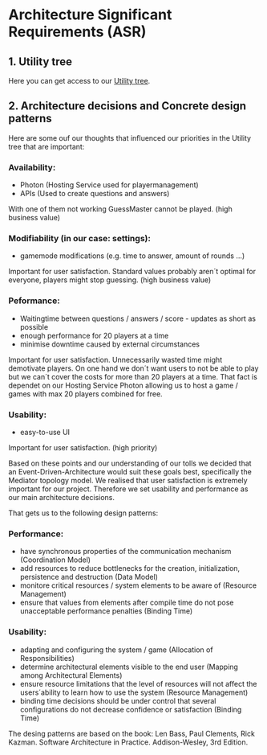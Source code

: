 # Architecture Significant Requirements (ASR)

## 1. Utility tree

Here you can get access to our [Utility tree](https://github.com/Tiaaam/GuessMaster/blob/master/docs/Utility%20tree%20GuessMaster.xlsx).

## 2. Architecture decisions and Concrete design patterns

Here are some ouf our thoughts that influenced our priorities in the Utility tree that are important:

### Availability:
- Photon (Hosting Service used for playermanagement)
- APIs (Used to create questions and answers)

With one of them not working GuessMaster cannot be played. (high business value)

### Modifiability (in our case: settings):
- gamemode modifications (e.g. time to answer, amount of rounds ...)

Important for user satisfaction. Standard values probably aren´t optimal for everyone, players might stop guessing. (high business value)

### Peformance:
- Waitingtime between questions / answers / score - updates as short as possible
- enough performance for 20 players at a time 
- minimise downtime caused by external circumstances

Important for user satisfaction. Unnecessarily wasted time might demotivate players. On one hand we don´t want users to not be able to play but we can´t cover the costs for more than 20 players at a time. That fact is dependet on our Hosting Service Photon allowing us to host a game / games with max 20 players combined for free. 

### Usability:
- easy-to-use UI

Important for user satisfaction. (high priority)

Based on these points and our understanding of our tolls we decided that an Event-Driven-Architecture would suit these goals best, specifically the Mediator topology model. We realised that user satisfaction is extremely important for our project. Therefore we set usability and performance as our main architecture decisions.

That gets us to the following design patterns:

### Performance:
- have synchronous properties of the communication mechanism (Coordination Model)
- add resources to reduce bottlenecks for the creation, initialization, persistence and destruction (Data Model)
- monitore critical resources / system elements to be aware of (Resource Management)
- ensure that values from elements after compile time do not pose unacceptable performance penalties (Binding Time) 

### Usability:
- adapting and configuring the system / game (Allocation of Responsibilities)
- determine architectural elements visible to the end user (Mapping among Architectural Elements)
- ensure resource limitations that the level of resources will not affect the users´ability to learn how to use the system (Resource Management)
- binding time decisions should be under control that several configurations do not decrease confidence or satisfaction (Binding Time)

The desing patterns are based on the book: Len Bass, Paul Clements, Rick Kazman. Software Architecture in Practice. Addison-Wesley, 3rd Edition.
